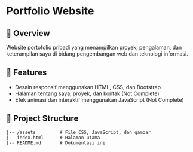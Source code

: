 # Portfolio Website

## 🚀 Overview
Website portofolio pribadi yang menampilkan proyek, pengalaman, dan keterampilan saya di bidang pengembangan web dan teknologi informasi.

## 📌 Features
- Desain responsif menggunakan HTML, CSS, dan Bootstrap
- Halaman tentang saya, proyek, dan kontak (Not Complete)
- Efek animasi dan interaktif menggunakan JavaScript (Not Complete)

## 📂 Project Structure
```
|-- /assets         # File CSS, JavaScript, dan gambar
|-- index.html      # Halaman utama
|-- README.md       # Dokumentasi ini
```
